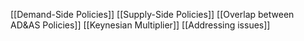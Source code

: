 [[Demand-Side Policies]]
[[Supply-Side Policies]]
[[Overlap between AD&AS Policies]]
[[Keynesian Multiplier]]
[[Addressing issues]]